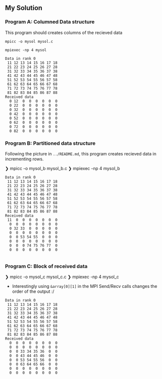 ## My Solution 

### Program A: Columned Data structure

This program should creates columns of the recieved data 

`mpicc -o mysol mysol.c`

`mpiexec -np 4 mysol`


```
Data in rank 0
 11 12 13 14 15 16 17 18
 21 22 23 24 25 26 27 28
 31 32 33 34 35 36 37 38
 41 42 43 44 45 46 47 48
 51 52 53 54 55 56 57 58
 61 62 63 64 65 66 67 68
 71 72 73 74 75 76 77 78
 81 82 83 84 85 86 87 88
Received data
  0 12  0  0  0  0  0  0
  0 22  0  0  0  0  0  0
  0 32  0  0  0  0  0  0
  0 42  0  0  0  0  0  0
  0 52  0  0  0  0  0  0
  0 62  0  0  0  0  0  0
  0 72  0  0  0  0  0  0
  0 82  0  0  0  0  0  0

 ```


### Program B: Partitioned data structure

Following the picture in `../README.md`, this program creates recieved data in incrementing rows. 

❯ mpicc -o mysol_b mysol_b.c
❯ mpiexec -np 4 mysol_b

```
Data in rank 0
 11 12 13 14 15 16 17 18
 21 22 23 24 25 26 27 28
 31 32 33 34 35 36 37 38
 41 42 43 44 45 46 47 48
 51 52 53 54 55 56 57 58
 61 62 63 64 65 66 67 68
 71 72 73 74 75 76 77 78
 81 82 83 84 85 86 87 88
Received data
 11  0  0  0  0  0  0  0
  0  0  0  0  0  0  0  0
  0 32 33  0  0  0  0  0
  0  0  0  0  0  0  0  0
  0  0 53 54 55  0  0  0
  0  0  0  0  0  0  0  0
  0  0  0 74 75 76 77  0
  0  0  0  0  0  0  0  0


```

### Program C: Block of received data


❯ mpicc -o mysol_c mysol_c.c
❯ mpiexec -np 4 mysol_c

- Interestingly using `&array[0][1]` in the MPI Send/Recv calls changes the order of the output :/ 

```
Data in rank 0
 11 12 13 14 15 16 17 18
 21 22 23 24 25 26 27 28
 31 32 33 34 35 36 37 38
 41 42 43 44 45 46 47 48
 51 52 53 54 55 56 57 58
 61 62 63 64 65 66 67 68
 71 72 73 74 75 76 77 78
 81 82 83 84 85 86 87 88
Received data
  0  0  0  0  0  0  0  0
  0  0  0  0  0  0  0  0
  0  0 33 34 35 36  0  0
  0  0 43 44 45 46  0  0
  0  0 53 54 55 56  0  0
  0  0 63 64 65 66  0  0
  0  0  0  0  0  0  0  0
  0  0  0  0  0  0  0  0

```